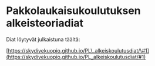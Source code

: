 # Pakkolaukaisukoulutuksen alkeisteoriadiat

Diat löytyvät julkaistuna täältä:

[https://skydivekuopio.github.io/PL\_alkeiskoulutusdiat/\#1](https://skydivekuopio.github.io/PL_alkeiskoulutusdiat/#1)

